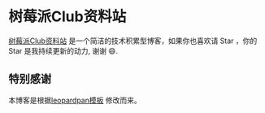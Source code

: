 # 树莓派Club资料站

[树莓派Club资料站](https://github.com/rcdrones/rcdrones.github.io) 是一个简洁的技术积累型博客，如果你也喜欢请 Star ，你的 Star 是我持续更新的动力, 谢谢 😄.

## 特别感谢

本博客是根据[leopardpan模板](https://github.com/leopardpan/leopardpan.github.io) 修改而来。